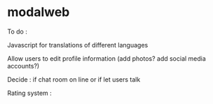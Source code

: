 # modalweb
To do : 

Javascript for translations of different languages

Allow users to edit profile information (add photos? add social media accounts?)

Decide : if chat room on line or if let users talk

Rating system : 

